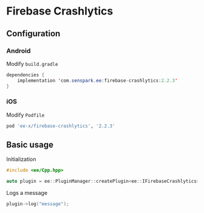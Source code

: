 # Firebase Crashlytics
## Configuration
### Android
Modify `build.gradle`
```java
dependencies {
    implementation 'com.senspark.ee:firebase-crashlytics:2.2.3'
}
```

### iOS
Modify `Podfile`
```ruby
pod 'ee-x/firebase-crashlytics', '2.2.3'
```

## Basic usage
Initialization
```cpp
#include <ee/Cpp.hpp>

auto plugin = ee::PluginManager::createPlugin<ee::IFirebaseCrashlytics>();
```

Logs a message
```cpp
plugin->log("message");
```